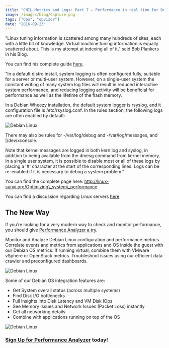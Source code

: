 ```yaml
---
title: "CNIL Metrics and Logs: Part 7 – Performance in real time for Debian Linux"
image: /images/blog/Capture.png
tags: ["Ops", "opvizor"]
date: "2016-09-23"
---
```


"Linux tuning information is scattered among many hundreds of sites, each with a little bit of knowledge. Virtual machine tuning information is equally scattered about. This is my attempt at indexing all of it," said Bob Plankers in his Blog.

You can find his complete guide [here](https://lonesysadmin.net/tag/linux-vm-performance-tuning/).

"In a default distro install, system logging is often configured fully, suitable for a server or multi-user system. However, on a single-user system the constant writing of many system log files will result in reduced interactive system performance, and reducing logging activity will be beneficial for performance as well as the lifetime of the flash memory.

In a Debian Wheezy installation, the default system logger is rsyslog, and it configuration file is /etc/rsyslog.conf. In the rules section, the following logs are often enabled by default:

![Debian Linux](/images/blog/Capture.png)

There may also be rules for -/var/log/debug and -/var/log/messages, and |/dev/xconsole.

Note that kernel messages are logged in both kern.log and syslog, in addition to being available from the dmesg command from kernel memory. In a single user system, it is possible to disable most or all of these logs by placing a '#' character at the start of the corresponding lines. Logs can be re-enabled if it is necessary to debug a system problem."

You can find the complete page here: http://linux-sunxi.org/Optimizing\_system\_performance

You can find a discussion regarding Linux servers [here](http://serverfault.com/questions/598834/best-practice-on-linux-servers-and-cpu-power-throttling).

## The New Way

If you’re looking for a very modern way to check and monitor performance, you should give [Performance Analyzer a try](http://try.opvizor.com/perfanalyzer/). 

Monitor and Analyze Debian Linux configuration and performance metrics. Correlate events and metrics from applications and OS inside the guest with our Debian OS metrics. If running virtual, combine them with VMware vSphere or OpenStack metrics. Troubleshoot issues using our efficient data crawler and preconfigured dashboards.

![Debian Linux](/images/blog/debian_1.png)

Some of our Debian OS integration features are:

- Get System overall status (across multiple systems)
- Find Disk I/O bottlenecks
- Full insights into Disk Latency and VM Disk IOps
- See Memory Issues and Network Issues (Packet Loss) instantly
- Get all networking details
- Combine with applications running on top of the OS

![Debian Linux](/images/blog/debian_2.png)

### [Sign Up for Performance Analyzer](http://try.opvizor.com/perfanalyzer/) today!
